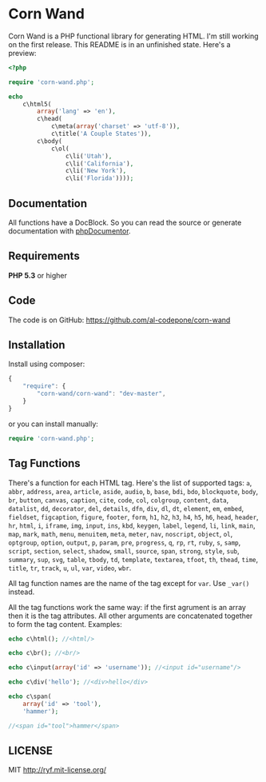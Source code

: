 # Corn Wand

Corn Wand is a PHP functional library for generating HTML. I'm still
working on the first release. This README is in an unfinished state.
Here's a preview:

```php
<?php

require 'corn-wand.php';

echo
    c\html5(
        array('lang' => 'en'),
        c\head(
            c\meta(array('charset' => 'utf-8')),
            c\title('A Couple States')),
        c\body(
            c\ol(
                c\li('Utah'),
                c\li('California'),
                c\li('New York'),
                c\li('Florida'))));
```

## Documentation

All functions have a DocBlock. So you can read the source or generate
documentation with [phpDocumentor](http://phpdoc.org/).

## Requirements

**PHP 5.3** or higher

## Code

The code is on GitHub: <https://github.com/al-codepone/corn-wand>

## Installation

Install using composer:

```javascript
{
    "require": {
        "corn-wand/corn-wand": "dev-master",
    }
}
```

or you can install manually:

```php
require 'corn-wand.php';
```

## Tag Functions

There's a function for each HTML tag. Here's the list of supported tags:
`a`, `abbr`, `address`, `area`, `article`, `aside`, `audio`, `b`, `base`,
`bdi`, `bdo`, `blockquote`, `body`, `br`, `button`, `canvas`, `caption`,
`cite`, `code`, `col`, `colgroup`, `content`, `data`, `datalist`, `dd`,
`decorator`, `del`, `details`, `dfn`, `div`, `dl`, `dt`, `element`, `em`,
`embed`, `fieldset`, `figcaption`, `figure`, `footer`, `form`, `h1`, `h2`,
`h3`, `h4`, `h5`, `h6`, `head`, `header`, `hr`, `html`, `i`, `iframe`,
`img`, `input`, `ins`, `kbd`, `keygen`, `label`, `legend`, `li`, `link`,
`main`, `map`, `mark`, `math`, `menu`, `menuitem`, `meta`, `meter`, `nav`,
`noscript`, `object`, `ol`, `optgroup`, `option`, `output`, `p`, `param`,
`pre`, `progress`, `q`, `rp`, `rt`, `ruby`, `s`, `samp`, `script`,
`section`, `select`, `shadow`, `small`, `source`, `span`, `strong`,
`style`, `sub`, `summary`, `sup`, `svg`, `table`, `tbody`, `td`, `template`,
`textarea`, `tfoot`, `th`, `thead`, `time`, `title`, `tr`, `track`, `u`,
`ul`, `var`, `video`, `wbr`.

All tag function names are the name of the tag except for `var`. Use `_var()` instead.

All the tag functions work the same way: if the first agrument is an array then it is
the tag attributes. All other arguments are concatenated together to form the tag
content. Examples:

```php
echo c\html(); //<html/>
```

```php
echo c\br(); //<br/>
```

```php
echo c\input(array('id' => 'username')); //<input id="username"/>
```

```php
echo c\div('hello'); //<div>hello</div>
```

```php
echo c\span(
    array('id' => 'tool'),
    'hammer');

//<span id="tool">hammer</span>
```


## LICENSE

MIT <http://ryf.mit-license.org/>
